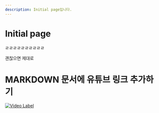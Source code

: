 ```yaml
---
description: Initial page입니다.
---
```


# Initial page

ㄹㄹㄹㄹㄹㄹㄹㄹㄹㄹ

괜찮으면 제대로 

# MARKDOWN 문서에 유튜브 링크 추가하기

[![Video Label](http://img.youtube.com/vi/5KC50y4ExBo/0.jpg)](https://youtu.be/5KC50y4ExBo)
